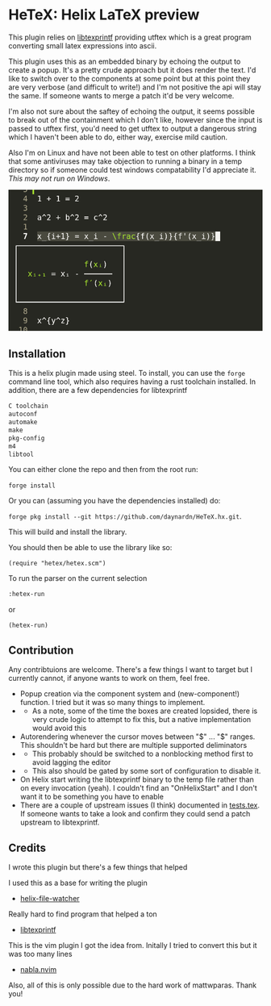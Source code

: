 # HeTeX: Helix LaTeX preview

This plugin relies on [libtexprintf](https://github.com/bartp5/libtexprintf/) providing utftex which is a great program converting small latex expressions into ascii.

This plugin uses this as an embedded binary by echoing the output to create a popup. It's a pretty crude approach but it does render the text. I'd like to switch over to the components at some point but at this point they are very verbose (and difficult to write!) and I'm not positive the api will stay the same. If someone wants to merge a patch it'd be very welcome.

I'm also not sure about the saftey of echoing the output, it seems possible to break out of the containment which I don't like, however since the input is passed to utftex first, you'd need to get utftex to output a dangerous string which I haven't been able to do, either way, exercise mild caution.

Also I'm on Linux and have not been able to test on other platforms. I think that some antiviruses may take objection to running a binary in a temp directory so if someone could test windows compatability I'd appreciate it. *This may not run on Windows*.

![alt text](media/image.png)

## Installation

This is a helix plugin made using steel. To install, you can use the `forge` command line tool,
which also requires having a rust toolchain installed. In addition, there are a few dependencies for libtexprintf 

```
C toolchain
autoconf
automake
make
pkg-config
m4
libtool
```

You can either clone the repo and then from the root run:

`forge install`

Or you can (assuming you have the dependencies installed) do:

`forge pkg install --git https://github.com/daynardn/HeTeX.hx.git`.


This will build and install the library.

You should then be able to use the library like so:

```steel
(require "hetex/hetex.scm")
```

To run the parser on the current selection

```txt
:hetex-run
```

or

```scheme
(hetex-run)
```

## Contribution

Any contribtuions are welcome. There's a few things I want to target but I currently cannot, if anyone wants to work on them, feel free.
* Popup creation via the component system and (new-component!) function. I tried but it was so many things to implement.
* * As a note, some of the time the boxes are created lopsided, there is very crude logic to attempt to fix this, but a native implementation would avoid this
* Autorendering whenever the cursor moves between "\$" ... "\$" ranges. This shouldn't be hard but there are multiple supported deliminators 
* * This probably should be switched to a nonblocking method first to avoid lagging the editor
* * This also should be gated by some sort of configuration to disable it.  
* On Helix start writing the libtexprintf binary to the temp file rather than on every invocation (yeah). I couldn't find an "OnHelixStart" and I don't want it to be something you have to enable
* There are a couple of upstream issues (I think) documented in [tests.tex](tests.tex). If someone wants to take a look and confirm they could send a patch upstream to libtexprintf. 

## Credits

I wrote this plugin but there's a few things that helped

I used this as a base for writing the plugin
* [helix-file-watcher](https://github.com/mattwparas/helix-file-watcher)

Really hard to find program that helped a ton
* [libtexprintf](https://github.com/bartp5/libtexprintf/)

This is the vim plugin I got the idea from. Initally I tried to convert this but it was too many lines
* [nabla.nvim](https://github.com/jbyuki/nabla.nvim) 

Also, all of this is only possible due to the hard work of mattwparas. Thank you!
